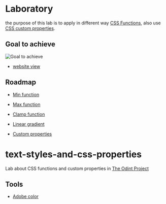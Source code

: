 # Laboratory
the purpose of this lab is to apply in different way [CSS Functions](https://www.theodinproject.com/lessons/node-path-intermediate-html-and-css-css-functions), also use [CSS custom properties](https://www.theodinproject.com/lessons/node-path-intermediate-html-and-css-custom-properties).

## Goal to achieve
![Goal to achieve]()
- [website view]()


## Roadmap

- [Min function](https://github.com/chrisart10/CSS-Functions/tree/min-function)

- [Max function](https://github.com/chrisart10/CSS-Functions/tree/max-function)

- [Clamp function](https://github.com/chrisart10/CSS-Functions/tree/clamp-function)

- [Linear gradient](https://github.com/chrisart10/CSS-Functions/tree/linear-gradient-function)

- [Custom properties](https://github.com/chrisart10/CSS-Functions/tree/custom-properties)



# text-styles-and-css-properties
Lab about CSS functions and custom properties in [The Odint Project](https://www.theodinproject.com/paths/full-stack-javascript/courses/intermediate-html-and-css)

## Tools
 - [Adobe color](https://color.adobe.com/es/create/color-wheel)